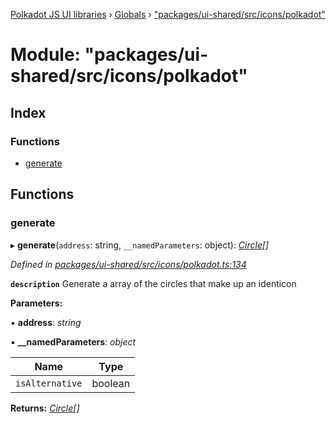 [Polkadot JS UI libraries](../README.md) › [Globals](../globals.md) › ["packages/ui-shared/src/icons/polkadot"](_packages_ui_shared_src_icons_polkadot_.md)

# Module: "packages/ui-shared/src/icons/polkadot"

## Index

### Functions

* [generate](_packages_ui_shared_src_icons_polkadot_.md#generate)

## Functions

###  generate

▸ **generate**(`address`: string, `__namedParameters`: object): *[Circle](../interfaces/_packages_ui_shared_src_icons_types_.circle.md)[]*

*Defined in [packages/ui-shared/src/icons/polkadot.ts:134](https://github.com/polkadot-js/ui/blob/05d8d959/packages/ui-shared/src/icons/polkadot.ts#L134)*

**`description`** Generate a array of the circles that make up an identicon

**Parameters:**

▪ **address**: *string*

▪ **__namedParameters**: *object*

Name | Type |
------ | ------ |
`isAlternative` | boolean |

**Returns:** *[Circle](../interfaces/_packages_ui_shared_src_icons_types_.circle.md)[]*
